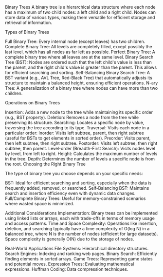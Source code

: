 Binary Trees
A binary tree is a hierarchical data structure where each node has a maximum of two child nodes: a left child and a right child. Nodes can store data of various types, making them versatile for efficient storage and retrieval of information.

Types of Binary Trees

Full Binary Tree: Every internal node (except leaves) has two children.
Complete Binary Tree: All levels are completely filled, except possibly the last level, which has all nodes as far left as possible.
Perfect Binary Tree: A complete binary tree where all leaves are at the same level.
Binary Search Tree (BST): Nodes are ordered such that the left child's value is less than the parent, and the right child's value is greater than the parent. This allows for efficient searching and sorting.
Self-Balancing Binary Search Tree: A BST variant (e.g., AVL Tree, Red-Black Tree) that automatically adjusts its structure to maintain a balanced height, ensuring efficient operations.
N-ary Tree: A generalization of a binary tree where nodes can have more than two children.

Operations on Binary Trees

Insertion: Adds a new node to the tree while maintaining its specific order (e.g., BST property).
Deletion: Removes a node from the tree while preserving its structure.
Searching: Locates a specific node by value, traversing the tree according to its type.
Traversal: Visits each node in a particular order:
Inorder: Visits left subtree, parent, then right subtree (useful for BSTs to get elements in sorted order).
Preorder: Visits parent, then left subtree, then right subtree.
Postorder: Visits left subtree, then right subtree, then parent.
Level-order (Breadth-First Search): Visits nodes level by level, from left to right.
Height: Calculates the maximum number of levels in the tree.
Depth: Determines the number of levels a specific node is from the root.
Choosing the Right Binary Tree

The type of binary tree you choose depends on your specific needs:

BST: Ideal for efficient searching and sorting, especially when the data is frequently added, removed, or searched.
Self-Balancing BST: Maintains search and insertion efficiency even with dynamic data changes.
Full/Complete Binary Trees: Useful for memory-constrained scenarios where wasted space is minimized.

Additional Considerations
Implementation: Binary trees can be implemented using linked lists or arrays, each with trade-offs in terms of memory usage and access patterns.
Time and Space Complexity: Operations like insertion, deletion, and searching typically have a time complexity of O(log N) in a balanced tree, where N is the number of nodes (efficient for large datasets). Space complexity is generally O(N) due to the storage of nodes.

Real-World Applications
File Systems: Hierarchical directory structures.
Search Engines: Indexing and ranking web pages.
Binary Search: Efficiently finding elements in sorted arrays.
Game Trees: Representing game states and potential moves.
Expression Trees: Evaluating mathematical expressions.
Huffman Coding: Data compression techniques.